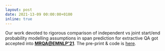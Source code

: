 ```yaml
---
layout: post
date: 2021-13-09 00:00:00+0100
inline: true
---
```

Our work devoted to rigorous comparison of independent vs joint start/end probability modelling assumptions in span prediction for extractive QA got accepted into <a href="https://mrqa.github.io/"><b>MRQA@EMNLP'21</b></a>. The pre-print & code is <a href="https://arxiv.org/abs/2008.12804">here</a>.
